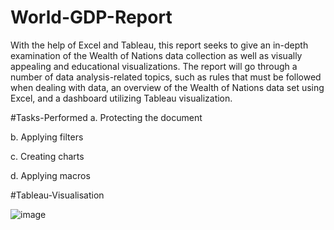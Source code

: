 # World-GDP-Report
With the help of Excel and Tableau, this report seeks to give an in-depth examination of the Wealth of Nations data collection as well as visually appealing and educational visualizations. The report will go through a number of data analysis-related topics, such as rules that must be followed when dealing with data, an overview of the Wealth of Nations data set using Excel, and a dashboard utilizing Tableau visualization.

#Tasks-Performed
a.	Protecting the document 

b.	Applying filters

c.	Creating charts

d.	Applying macros

#Tableau-Visualisation


![image](https://user-images.githubusercontent.com/127852020/228811201-6e880476-7fb0-4cbb-9aa3-01124b26963c.png)
